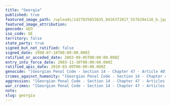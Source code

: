 ```yaml
---
title: "Georgia"
published: true
featured_image_path: /uploads/1427835653635_8416372017_557b29e116_b.jpg
featured_image_attribution:
geocode: GEO
iso_code: GE
territory: false
state_party: true
signed_but_not_ratified: false
signed_date: 1998-07-18T00:00:00.000Z
ratified_or_acceded_date: 2003-09-05T00:00:00.000Z
entry_into_force_date: 2003-11-30T00:00:00.000Z
ratified_apic_date: 2010-03-09T00:00:00.000Z
genocide: "[Georgian Penal Code - Section 14 - Chapter 47 - Article 407](https://iccdb.hrlc.net/data/doc/183/keyword/46/)"
crimes_against_humanity: "[Georgian Penal Code - Section 14 - Chapter 47 - Article 408](https://iccdb.hrlc.net/data/doc/183/keyword/13/) [Georgia - Law amending Criminal Code - No. 41(48), 1999 - Article 408](https://iccdb.hrlc.net/data/doc/140/keyword/13/)"
aggression: "[Georgian Penal Code - Section 14 - Chapter 47 - Articles 404, 405](https://iccdb.hrlc.net/data/doc/183/keyword/1/)"
war_crimes: "[Georgian Penal Code - Section 14 - Chapter 47 - Articles 411-413](https://iccdb.hrlc.net/data/doc/183/keyword/145/) [Georgia - Law amending Criminal Code - No. 41(48), 1999 - Articles 411, 413](https://iccdb.hrlc.net/data/doc/140/keyword/145/)"
note:
slug: georgia
---
```


